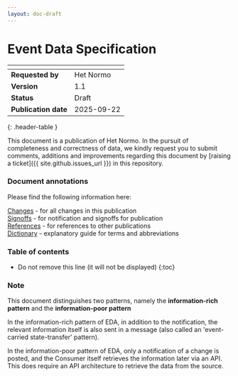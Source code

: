 ```yaml
---
layout: doc-draft
---
```


# Event Data Specification

| <!-- -->                 | <!-- -->   |
| :-------------------     | :--------- |
| __Requested by__         | Het Normo  |
| __Version__              | 1.1        |
| __Status__               | Draft    |
| __Publication date__     | 2025-09-22 |
{: .header-table }

This document is a publication of Het Normo. In the pursuit of completeness and correctness of data, we kindly request you to submit comments, additions and improvements regarding this document by [raising a ticket]({{ site.github.issues_url }}) in this repository. 

### Document annotations

Please find the following information here:

[Changes](changes.md) - for all changes in this publication\
[Signoffs](signoffs.md) - for notification and signoffs for publication\
[References](../references.md) - for references to other publications\
[Dictionary](../dictionary.md) - explanatory guide for terms and abbreviations

### Table of contents

* Do not remove this line (it will not be displayed)
{:toc}

### Note

This document distinguishes two patterns, namely the **information-rich pattern** and the **information-poor pattern**

In the information-rich pattern of EDA, in addition to the notification, the
relevant information itself is also sent in a message (also called an 'event-carried
state-transfer' pattern).

In the information-poor pattern of EDA, only a notification of a
change is posted, and the Consumer itself retrieves the information later via an API.
This does require an API architecture to retrieve the data from the source.


